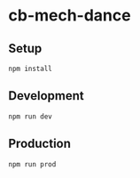 # cb-mech-dance

## Setup
```npm install```

## Development
```npm run dev```

## Production

```npm run prod```
